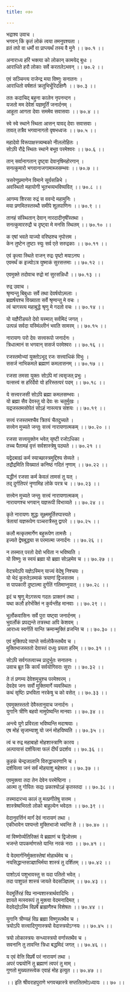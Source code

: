 ```yaml
---
title: ०७०

---
```

भद्राश्व उवाच ।  
भगवन् किं कृतं लोकं त्वया तमनुपश्यता ।  
व्रतं तपो वा धर्मो वा प्राप्त्यर्थं तस्य वै मुने ।। ७०.१ ।।  
  
अनाराध्य हरिं भक्त्या को लोकान् कामयेद् बुधः ।  
आराधिते हरौ लोकाः सर्वे करतलेऽभवन् ।। ७०.२ ।।  
  
एवं सञ्चिन्त्य राजेन्द्र मया विष्णुः सनातनः ।  
आराधितो वर्षशतं क्रतुभिर्भूरिदक्षिणैः ।। ७०.३ ।।  
  
ततः कदाचिद् बहुना कालेन नृपनन्दन ।  
यजतो मम देवेशं यज्ञमूर्तिं जनार्दनम् ।  
आहूता आगता देवाः सममेव सवासवाः ।। ७०.४ ।।  
  
स्वे स्वे स्थाने स्थिता आसन् यावद् देवाः सवासवाः ।  
तावत् तत्रैव भगवानागतो वृषभध्वजः ।। ७०.५ ।।  
  
महादेवो विरूपाक्षस्त्र्यम्बको नीललोहितः ।  
सोऽपि रौद्रे स्थितः स्थाने बभूव परमेश्वरः ।। ७०.६ ।।  
  
तान् सर्वानागतान् दृष्ट्वा देवानृषिमहोरगान् ।  
सनत्कुमारो भगवानाजगामाब्जसम्भवः ।। ७०.७ ।।  
  
त्रसरेणुप्रमाणेन विमाने सूर्यसन्निभे ।  
अवस्थितो महायोगी भूतभव्यभविष्यवित् ।। ७०.८ ।।  
  
आगम्य शिरसा रुद्रं स ववन्दे महामुनिः ।  
मया प्रणमितस्तस्थौ समीपे शूलपाणिनः ।। ७०.९ ।।  
  
तानहं संस्थितान् देवान् नारदादीनृषींस्तथा ।  
सनत्कुमाररुद्रौ च दृष्ट्वा मे मनसि स्थितम् ।। ७०.१० ।।  
  
क एषां भवते याज्यो वरिष्ठश्च नृपोत्तम ।  
केन तुष्टेन तुष्टाः स्युः सर्व एते सरुद्रकाः ।। ७०.११ ।।  
  
एवं कृत्वा स्थिते राजन् रुद्रः पृष्टो मयाऽनघ ।  
एवमर्थं क इज्योऽत्र युष्माकं सुरसत्तमाः ।। ७०.१२ ।।  
  
एवमुक्ते तदोवाच रुद्रो मां सुरसन्निधौ ।। ७०.१३ ।।  
  
रुद्र उवाच ।  
श्रृण्वन्तु बिबुधाः सर्वे तथा देवर्षयोऽमलाः ।  
ब्रह्मर्षयश्च विख्याता सर्वे श्रृण्वन्तु मे वचः ।  
त्वं चागस्त्य महाबुद्धे श्रृणु मे गदतो वचः ।। ७०.१४ ।।  
  
यो यज्ञैरीड्यते देवो यस्मात् सर्वमिदं जगत् ।  
उत्पन्नं सर्वदा यस्मिंल्लीनं भवति सामरम् ।। ७०.१५ ।।  
  
नारायणः परो देवः सत्त्वरूपो जनार्दनः ।  
त्रिधात्मानं स भगवान् ससर्ज परमेश्वरः ।। ७०.१६ ।।  
  
रजस्तमोभ्यां युक्तोऽभूद् रजः सत्त्वाधिकं विभुः ।  
ससर्ज नाभिकमले ब्रह्माणं कमलासनम् ।। ७०.१७ ।।  
  
रजसा तमसा युक्तः सोऽपि मां त्वसृजत् प्रभुः ।  
यत्सत्त्वं स हरिर्देवो यो हरिस्तत्परं पदम् ।। ७०.१८ ।।  
  
ये सत्त्वरजसी सोऽपि ब्रह्मा कमलसम्भवः ।  
यो ब्रह्मा सैव देवस्तु यो देवः सः चतुर्मुखः ।  
यद्रजस्तमसोपेतं सोऽहं नास्त्यत्र संशयः ।। ७०.१९ ।।  
  
सत्त्वं रजस्तमश्चैव त्रितयं चैतदुच्यते ।  
सत्त्वेन मुच्यते जन्तुः सत्त्वं नारायणात्मकम् ।। ७०.२० ।।  
  
रजसा सत्त्वयुक्तेन भवेत् सृष्टी रजोऽधिका ।  
तच्च पैतामहं वृत्तं सर्वशास्त्रेषु पठ्यते ।। ७०.२१ ।।  
  
यद्वेदबाह्यं कर्म स्याच्छास्त्रमुद्दिश्य सेव्यते ।  
तद्रौद्रमिति विख्यातं कनिष्ठं गदितं नृणाम् ।। ७०.२२ ।।  
  
यद्धीनं रजसा कर्म केवलं तामसं तु यत् ।  
तद् दुर्गतिपरं नॄणामिह लोके परत्र च ।। ७०.२३ ।।  
  
सत्त्वेन मुच्यते जन्तुः सत्त्वं नारायणात्मकम् ।  
नारायणश्च भगवान् यज्ञरूपी विभाव्यते ।। ७०.२४ ।।  
  
कृते नारायणः शुद्धः सूक्ष्ममूर्तिरुपास्यते ।  
त्रेतायां यज्ञरूपेण पञ्चरात्रैस्तु द्वापरे ।। ७०.२५ ।।  
  
कलौ मत्कृतमार्गेण बहुरूपेण तामसैः ।  
इज्यते द्वेषबुद्ध्या स परमात्मा जनार्दनः ।। ७०.२६ ।।  
  
न तस्मात् परतो देवो भविता न भविष्यति ।  
यो विष्णुः स स्वयं ब्रह्मा यो ब्रह्मा सोऽहमेव च ।। ७०.२७ ।।  
  
वेदत्रयेऽपि यज्ञेऽस्मिन् याज्यं वेदेषु निश्चयः ।  
यो भेदं कुरुतेऽस्माकं त्रयाणां द्विजसत्तम ।  
स पापकारी दुष्टात्मा दुर्गतिं गतिमाप्नुयात् ।। ७०.२८ ।।  
  
इदं च श्रृणु मेऽगस्त्य गदतः प्राक्तनं तथा ।  
यथा कलौ हरेर्भक्तिं न कुर्वन्तीह मानवाः ।। ७०.२९ ।।  
  
भूर्लोकवासिनः सर्वे पुरा यष्ट्वा जनार्दनम् ।  
भुवर्लोकं प्रपद्यन्ते तत्रस्था अपि केशवम् ।  
आराध्य स्वर्गतिं यान्ति क्रमान्मुक्तिं व्रजन्ति च ।। ७०.३० ।।  
  
एवं मुक्तिपदे व्याप्ते सर्वलोकैस्तथैव च ।  
मुक्तिभाजस्ततो देवास्तं दध्युः प्रयता हरिम् ।। ७०.३१ ।।  
  
सोऽपि सर्वगतत्वाच्च प्रादुर्भूतः सनातनः ।  
उवाच ब्रूत किं कार्यं सर्वयोगिवराः सुराः ।। ७०.३२ ।।  
  
ते तं प्रणम्य देवेशमूचुश्च परमेश्वरम् ।  
देवदेव जनः सर्वो मुक्तिमार्गे व्यवस्थितः ।  
कथं सृष्टिः प्रभविता नरकेषु च को वसेत् ।। ७०.३३ ।।  
  
एवमुक्तस्ततो देवैस्तानुवाच जनार्दनः ।  
युगानि त्रीणि बहवो मामुपेष्यन्ति मानवाः ।। ७०.३४ ।।  
  
अन्त्ये युगे प्रविरला भविष्यन्ति मदाश्रयाः ।  
एष मोहं सृजाम्याशु यो जनं मोहयिष्यति ।। ७०.३५ ।।  
  
त्वं च रुद्र महाबाहो मोहशास्त्राणि कारय ।  
अल्पायासं दर्शयित्वा फलं दीर्घं प्रदर्शय ।। ७०.३६ ।।  
  
कुहकं चेन्द्रजालानि विरुद्धाचरणानि च ।  
दर्शयित्वा जनं सर्वं मोहयाशु महेश्वर ।। ७०.३७ ।।  
  
एवमुक्त्वा तदा तेन देवेन परमेष्ठिना ।  
आत्मा तु गोपितः सद्यः प्रकाश्योऽहं कृतस्तदा ।। ७०.३८ ।।  
  
तस्मादारभ्य कालं तु मत्प्रणीतेषु सत्तम ।  
शास्त्रेष्वभिरतो लोको बाहुल्येन भवेदतः ।। ७०.३९ ।।  
  
वेदानुवर्त्तिनं मार्गं देवं नारायणं तथा ।  
एकीभावेन पश्यन्तो मुक्तिभाजो भवन्ति ते ।। ७०.४० ।।  
  
मां विष्णोर्व्यतिरिक्तं ये ब्रह्माणं च द्विजोत्तम ।  
भजन्ते पापकर्माणस्ते यान्ति नरकं नराः ।। ७०.४१ ।।  
  
ये वेदमार्गनिर्मुक्तास्तेषां मोहार्थमेव च ।  
नयसिद्धान्तसञ्ज्ञाभिर्मया शास्त्रं तु दर्शितम् ।। ७०.४२ ।।  
  
पाशोऽयं पशुभावस्तु स यदा पतितो भवेत् ।  
तदा पाशुपतं शास्त्रं जायते वेदसञ्ज्ञितम् ।। ७०.४३ ।।  
  
वेदमूर्तिरहं विप्र नान्यशास्त्रार्थवादिभिः ।  
ज्ञायते मत्स्वरूपं तु मुक्त्वा वेदमनादिमत् ।  
वेदवेद्योऽस्मि विप्रर्षे ब्राह्मणैश्च विशेषतः ।। ७०.४४ ।।  
  
युगानि त्रीण्यहं विप्र ब्रह्मा विष्णुस्तथैव च ।  
त्रयोऽपि सत्त्वादिगुणास्त्रयो वेदास्त्रयोऽग्नयः ।। ७०.४५ ।।  
  
त्रयो लोकास्त्रयः सन्ध्यास्त्रयो वर्णास्तथैव च ।  
सवनानि तु तावन्ति त्रिधा बद्धमिदं जगत् ।। ७०.४६ ।।  
  
य एवं वेत्ति विप्रर्षे परं नारायणं तथा ।  
अपरं पद्मयोनिं तु ब्रह्माणं त्वपरं तु माम् ।  
गुणतो मुख्यतस्त्वेक एवाहं मोह इत्युत ।। ७०.४७ ।।  
  
।। इति श्रीवराहपुराणे भगवच्छास्त्रे सप्ततितमोऽध्यायः ।। ७० ।।